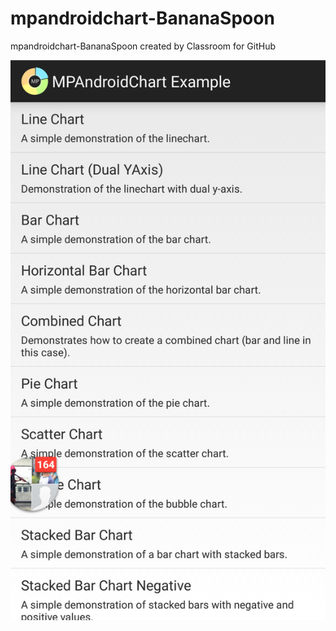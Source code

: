 # mpandroidchart-BananaSpoon
mpandroidchart-BananaSpoon created by Classroom for GitHub


![alt tag](https://github.com/DeLaSalleUniversity-Manila/mpandroidchart-BananaSpoon/blob/master/device-2015-12-08-030923.png)
